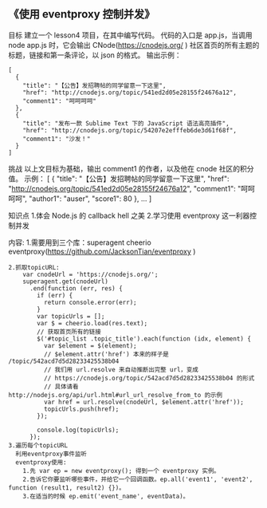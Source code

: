 ## 《使用 eventproxy 控制并发》
目标
    建立一个 lesson4 项目，在其中编写代码。
    代码的入口是 app.js，当调用 node app.js 时，它会输出 CNode(https://cnodejs.org/ ) 
        社区首页的所有主题的标题，链接和第一条评论，以 json 的格式。
    输出示例：
    
    [
      {
        "title": "【公告】发招聘帖的同学留意一下这里",
        "href": "http://cnodejs.org/topic/541ed2d05e28155f24676a12",
        "comment1": "呵呵呵呵"
      },
      {
        "title": "发布一款 Sublime Text 下的 JavaScript 语法高亮插件",
        "href": "http://cnodejs.org/topic/54207e2efffeb6de3d61f68f",
        "comment1": "沙发！"
      }
    ]
    
挑战
    以上文目标为基础，输出 comment1 的作者，以及他在 cnode 社区的积分值。
    示例：
    [
      {
        "title": "【公告】发招聘帖的同学留意一下这里",
        "href": "http://cnodejs.org/topic/541ed2d05e28155f24676a12",
        "comment1": "呵呵呵呵",
        "author1": "auser",
        "score1": 80
      },
      ...
    ]

知识点
    1.体会 Node.js 的 callback hell 之美
    2.学习使用 eventproxy 这一利器控制并发
    
内容:
    1.需要用到三个库：superagent cheerio eventproxy(https://github.com/JacksonTian/eventproxy )
    
    2.抓取topicURL:
        var cnodeUrl = 'https://cnodejs.org/';
        superagent.get(cnodeUrl)
          .end(function (err, res) {
            if (err) {
              return console.error(err);
            }
            var topicUrls = [];
            var $ = cheerio.load(res.text);
            // 获取首页所有的链接
            $('#topic_list .topic_title').each(function (idx, element) {
              var $element = $(element);
              // $element.attr('href') 本来的样子是 /topic/542acd7d5d28233425538b04
              // 我们用 url.resolve 来自动推断出完整 url，变成
              // https://cnodejs.org/topic/542acd7d5d28233425538b04 的形式
              // 具体请看 http://nodejs.org/api/url.html#url_url_resolve_from_to 的示例
              var href = url.resolve(cnodeUrl, $element.attr('href'));
              topicUrls.push(href);
            });
        
            console.log(topicUrls);
          });
    3.遍历每个topicURL
      利用eventproxy事件监听
      eventproxy使用:
        1.先 var ep = new eventproxy(); 得到一个 eventproxy 实例。
        2.告诉它你要监听哪些事件，并给它一个回调函数。ep.all('event1', 'event2', function (result1, result2) {})。
        3.在适当的时候 ep.emit('event_name', eventData)。